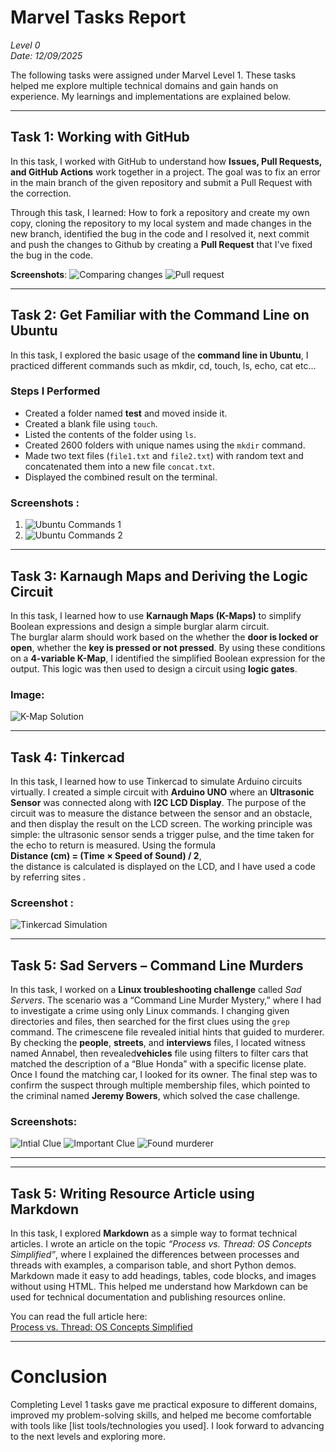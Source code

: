 # Marvel Tasks Report  
*Level 0*  
*Date: 12/09/2025*  

The following tasks were assigned under Marvel Level 1. These tasks helped me explore multiple technical domains and gain hands on experience. My learnings and implementations are explained below.  

---

## Task 1: Working with GitHub  

In this task, I worked with GitHub to understand how **Issues, Pull Requests, and GitHub Actions** work together in a project. The goal was to fix an error in the main branch of the given repository and submit a Pull Request with the correction.  

Through this task, I learned: 
How to fork a repository and create my own copy, cloning the repository to my local system and made changes in the new branch, identified the bug in the code and I resolved it, next commit and push the changes to Github by creating a **Pull Request** that I've fixed the bug in the code.

**Screenshots**:
![Comparing changes](https://github.com/dedlinux777/uvce-marvel-tasks/blob/main/assets/TASK%203%20Working%20with%20Github%202.png?raw=true) ![Pull request](https://github.com/dedlinux777/uvce-marvel-tasks/blob/main/assets/TASK%203%20Working%20with%20Github%203.png?raw=true)

---

## Task 2: Get Familiar with the Command Line on Ubuntu  

In this task, I explored the basic usage of the **command line in Ubuntu**,
I practiced different commands such as mkdir, cd, touch, ls, echo, cat etc...
### Steps I Performed  
- Created a folder named **test** and moved inside it.  
- Created a blank file using `touch`.  
- Listed the contents of the folder using `ls`.  
- Created 2600 folders with unique names using the `mkdir` command.  
- Made two text files (`file1.txt` and `file2.txt`) with random text and concatenated them into a new file `concat.txt`.  
- Displayed the combined result on the terminal.  
### Screenshots :
1. ![Ubuntu Commands 1](https://github.com/dedlinux777/uvce-marvel-tasks/blob/main/assets/TASK%204%20Ubuntu%201.png?raw=true)  
2. ![Ubuntu Commands 2](https://github.com/dedlinux777/uvce-marvel-tasks/blob/main/assets/TASK%204%20Ubuntu%202.png?raw=true)  

---

## Task 3: Karnaugh Maps and Deriving the Logic Circuit  

In this task, I learned how to use **Karnaugh Maps (K-Maps)** to simplify Boolean expressions and design a simple burglar alarm circuit.  
The burglar alarm should work based on the whether the **door is locked or open**, whether the **key is pressed or not pressed**.  By using these conditions on a **4-variable K-Map**, I identified the simplified Boolean expression for the output. This logic was then used to design a circuit using **logic gates**. 

### Image:
![K-Map Solution](https://github.com/dedlinux777/uvce-marvel-tasks/blob/main/assets/Task%2014%20Kmap.png?raw=true)  

---

## Task 4: Tinkercad  

In this task, I learned how to use Tinkercad to simulate Arduino circuits virtually. I created a simple circuit with **Arduino UNO** where an **Ultrasonic Sensor** was connected along with **I2C LCD Display**. The purpose of the circuit was to measure the distance between the sensor and an obstacle, and then display the result on the LCD screen. The working principle was simple: the ultrasonic sensor sends a trigger pulse, and the time taken for the echo to return is measured. Using the formula  
**Distance (cm) = (Time × Speed of Sound) / 2**,  
the distance is calculated is displayed on the LCD, and I have used a code by referring sites .  

### Screenshot :
![Tinkercad Simulation](https://github.com/dedlinux777/uvce-marvel-tasks/blob/main/assets/Task%209%20Tinkercad.png?raw=true)  

---

## Task 5: Sad Servers – Command Line Murders  

In this task, I worked on a **Linux troubleshooting challenge** called *Sad Servers*. The scenario was a “Command Line Murder Mystery,” where I had to investigate a crime using only Linux commands. I changing given directories and files, then searched for the first clues using the `grep` command. The crimescene file revealed initial hints that guided to murderer. By checking the **people**, **streets**, and **interviews** files, I located witness named Annabel, then revealed**vehicles** file using filters to filter cars that matched the description of a “Blue Honda” with a specific license plate. Once I found the matching car, I looked for its owner. The final step was to confirm the suspect through multiple membership files, which pointed to the criminal named **Jeremy Bowers**, which solved the case challenge.

### Screenshots:
![Intial Clue](https://github.com/dedlinux777/uvce-marvel-tasks/blob/main/assets/Task%2018%20Sad%20Servers%200.png?raw=true) 
![Important Clue](https://github.com/dedlinux777/uvce-marvel-tasks/blob/main/assets/Task%2018%20Sad%20Servers%201.png?raw=true) 
![Found murderer](https://github.com/dedlinux777/uvce-marvel-tasks/blob/main/assets/Task%2018%20Sad%20Servers%204.png?raw=true) 

---


---

## Task 5: Writing Resource Article using Markdown  

In this task, I explored **Markdown** as a simple way to format technical articles. I wrote an article on the topic *“Process vs. Thread: OS Concepts Simplified”*, where I explained the differences between processes and threads with examples, a comparison table, and short Python demos.  Markdown made it easy to add headings, tables, code blocks, and images without using HTML. This helped me understand how Markdown can be used for technical documentation and publishing resources online.  

You can read the full article here:  
[Process vs. Thread: OS Concepts Simplified](https://github.com/dedlinux777/uvce-marvel-tasks/blob/main/Level%200/process-mutlithreading.md)  

---







# Conclusion  
Completing Level 1 tasks gave me practical exposure to different domains, improved my problem-solving skills, and helped me become comfortable with tools like [list tools/technologies you used]. I look forward to advancing to the next levels and exploring more.  
